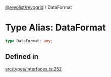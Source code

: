 [@revolist/revogrid](README.md) / DataFormat

# Type Alias: DataFormat

```ts
type DataFormat: any;
```

## Defined in

[src/types/interfaces.ts:252](https://github.com/revolist/revogrid/blob/c9c4fc1791ac452c4c9470419263ce544ebb624f/src/types/interfaces.ts#L252)
